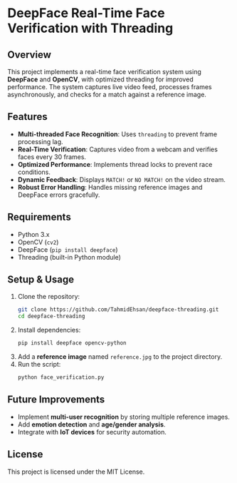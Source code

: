 # DeepFace Real-Time Face Verification with Threading

## Overview

This project implements a real-time face verification system using **DeepFace** and **OpenCV**, with optimized threading for improved performance. The system captures live video feed, processes frames asynchronously, and checks for a match against a reference image.

## Features

- **Multi-threaded Face Recognition**: Uses `threading` to prevent frame processing lag.
- **Real-Time Verification**: Captures video from a webcam and verifies faces every 30 frames.
- **Optimized Performance**: Implements thread locks to prevent race conditions.
- **Dynamic Feedback**: Displays `MATCH!` or `NO MATCH!` on the video stream.
- **Robust Error Handling**: Handles missing reference images and DeepFace errors gracefully.

## Requirements

- Python 3.x
- OpenCV (`cv2`)
- DeepFace (`pip install deepface`)
- Threading (built-in Python module)

## Setup & Usage

1. Clone the repository:
   ```bash
   git clone https://github.com/TahmidEhsan/deepface-threading.git
   cd deepface-threading
   ```
2. Install dependencies:
   ```bash
   pip install deepface opencv-python
   ```
3. Add a **reference image** named `reference.jpg` to the project directory.
4. Run the script:
   ```bash
   python face_verification.py
   ```

## Future Improvements

- Implement **multi-user recognition** by storing multiple reference images.
- Add **emotion detection** and **age/gender analysis**.
- Integrate with **IoT devices** for security automation.

## License

This project is licensed under the MIT License.

